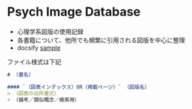 # Psych Image Database


+ 心理学系図版の使用記録
+ 各書籍について、他所でも頻繁に引用される図版を中心に整理
+ docsify [sample](https://github.com/docsifyjs/docsify/tree/develop/docs)



ファイル様式は下記

```（5桁コード）.md
# （書名）

#### `（図表インデックス）OR（掲載ページ）` （図版名）
> （図表の出所書式）
+ （備考／類似概念／検索用）
```

